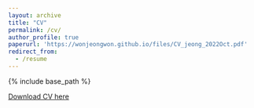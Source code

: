 ```yaml
---
layout: archive
title: "CV"
permalink: /cv/
author_profile: true
paperurl: 'https://wonjeongwon.github.io/files/CV_jeong_2022Oct.pdf'
redirect_from:
  - /resume
---
```


{% include base_path %}

[Download CV here](https://wonjeongwon.github.io/files/CV_jeong_2022Oct.pdf)
